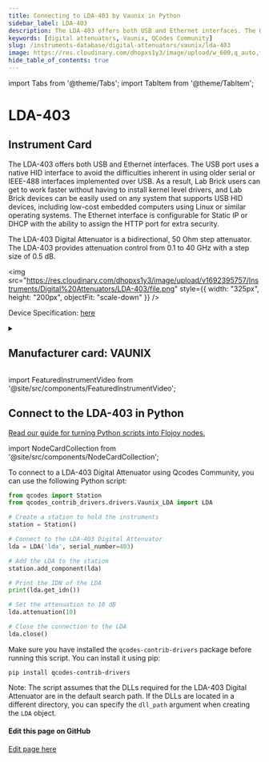 ```yaml
---
title: Connecting to LDA-403 by Vaunix in Python
sidebar_label: LDA-403
description: The LDA-403 offers both USB and Ethernet interfaces. The USB port uses a native HID interface to avoid the difficulties inherent in using older serial or IEEE-488 interfaces implemented over USB. As a result, Lab Brick users can get to work faster without having to install kernel level drivers, and Lab Brick devices can be easily used on any system that supports USB HID devices, including low-cost embedded computers using Linux or similar operating systems. The Ethernet interface is configurable for Static IP or DHCP with the ability to assign the HTTP port for extra security.The LDA-403 Digital Attenuator is a bidirectional, 50 Ohm step attenuator. The LDA-403 provides attenuation control from 0.1 to 40 GHz with a step size of 0.5 dB.
keywords: [digital attenuators, Vaunix, QCodes Community]
slug: /instruments-database/digital-attenuators/vaunix/lda-403
image: https://res.cloudinary.com/dhopxs1y3/image/upload/w_600,q_auto,f_auto/v1692395757/Instruments/Digital%20Attenuators/LDA-403/file.jpg
hide_table_of_contents: true
---
```


import Tabs from '@theme/Tabs';
import TabItem from '@theme/TabItem';

# LDA-403

## Instrument Card

<div className="flex">

<div>

The LDA-403 offers both USB and Ethernet interfaces. The USB port uses a native HID interface to avoid the difficulties inherent in using older serial or IEEE-488 interfaces implemented over USB. As a result, Lab Brick users can get to work faster without having to install kernel level drivers, and Lab Brick devices can be easily used on any system that supports USB HID devices, including low-cost embedded computers using Linux or similar operating systems. The Ethernet interface is configurable for Static IP or DHCP with the ability to assign the HTTP port for extra security.


The LDA-403 Digital Attenuator is a bidirectional, 50 Ohm step attenuator. The LDA-403 provides attenuation control from 0.1 to 40 GHz with a step size of 0.5 dB.

</div>

<img src="https://res.cloudinary.com/dhopxs1y3/image/upload/v1692395757/Instruments/Digital%20Attenuators/LDA-403/file.png" style={{ width: "325px", height: "200px", objectFit: "scale-down" }} />

</div>

<div className="flex text-center">

<p>Device Specification: <a target="\_blank" href="https://vaunix.com/resources/digital%20attenuators-datasheet.pdf">here</a></p>

</div>

<details style={{ marginTop: "15px"}}>
<summary><h2>Manufacturer card: VAUNIX</h2></summary>

<img src="https://res.cloudinary.com/dhopxs1y3/image/upload/v1692125985/Instruments/Vendor%20Logos/Vaunix.png" style={{ width: "100%", height: "170px",objectFit: "scale-down" }} />

Vaunix Technology Corp. designs, manufactures, and services RF and microwave test equipment and digital radio communications products. Utilizing our deep RF and software engineering expertise, rooted in microwave radio and wireless equipment repair and testing, Vaunix developed the Lab Brick® family of electronic test products, which set a new standard for cost, size, and simplicity of wireless testing devices. Powered by a USB connection and controlled by easy-to-use, graphical-user-interface (GUI) software, Lab Bricks have been designed to meet the needs of wireless engineers and technicians who want to create flexible, customized system solutions either in the lab or in the field. We 've expanded our Lab Brick® family of electronic test products to include Attenuator Matrix solutions that double as Wireless [Handover Test Systems](https://vaunix.com/handover-test-systems/) to give our test technicians and product engineers the advanced capability to solve unique wireless _handover _testing challenges and bring affordability, functionality, reliability and simplicity to the microwave test bench.

<ul>
  <li>Headquarters: USA</li>
  <li>Yearly Revenue (millions, USD): 5.0</li>
  <li>Vendor Website: <a href="https://vaunix.com/">here</a></li>
</ul>
</details>

import FeaturedInstrumentVideo from '@site/src/components/FeaturedInstrumentVideo';

<FeaturedInstrumentVideo category='DIGITAL_ATTENUATORS' manufacturer='VAUNIX'></FeaturedInstrumentVideo>


## Connect to the LDA-403 in Python

[Read our guide for turning Python scripts into Flojoy nodes.](https://docs.flojoy.ai/custom-nodes/creating-custom-node/)

import NodeCardCollection from '@site/src/components/NodeCardCollection';

<Tabs>

<TabItem value="Flojoy" label="Flojoy" className="flojoy-instrument-tabs">

<NodeCardCollection category='DIGITAL_ATTENUATORS' manufacturer='VAUNIX'></NodeCardCollection>

</TabItem>
<TabItem value="QCodes Community" label="QCodes Community">

To connect to a LDA-403 Digital Attenuator using Qcodes Community, you can use the following Python script:

```python
from qcodes import Station
from qcodes_contrib_drivers.drivers.Vaunix_LDA import LDA

# Create a station to hold the instruments
station = Station()

# Connect to the LDA-403 Digital Attenuator
lda = LDA('lda', serial_number=403)

# Add the LDA to the station
station.add_component(lda)

# Print the IDN of the LDA
print(lda.get_idn())

# Set the attenuation to 10 dB
lda.attenuation(10)

# Close the connection to the LDA
lda.close()
```

Make sure you have installed the `qcodes-contrib-drivers` package before running this script. You can install it using pip:

```
pip install qcodes-contrib-drivers
```

Note: The script assumes that the DLLs required for the LDA-403 Digital Attenuator are in the default search path. If the DLLs are located in a different directory, you can specify the `dll_path` argument when creating the `LDA` object.

</TabItem>
</Tabs>
<SectionBreak />

[//]: # (Edit page on GitHub)

#### Edit this page on GitHub

[Edit page here](https://github.com/flojoy-ai/docs/blob/main/docs/instruments-database/Digital%20Attenuators/LDA-403/LDA-403.md)
